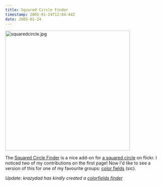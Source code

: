 ```yaml
---
title: Squared Circle Finder
timestamp: 2005-01-24T12:04:44Z
date: 2005-01-24
---
```


<a href='http://www.krazydad.com/squaredcircle/colorfinder.php'><img alt="squaredcircle.jpg" src="http://blog.whatfettle.com/archives/squaredcircle.jpg" width="397" height="383" border="0" /></a>

The <a href='http://www.krazydad.com/squaredcircle/colorfinder.php'>Squared Circle Finder</a> is a nice add-on for <a href='http://www.flickr.com/groups/circle/'>a squared circle</a> on flickr. I noticed two of my contributions on the first page! Now I'd like to see a version of this for one of my favourite groups: <a href='http://www.flickr.com/groups/colorfields/'>color fields</a> (sic). 

<i>Update: krazydad has kindly created a <a href='http://www.krazydad.com/colorfields/'>colorfields finder</a></i>